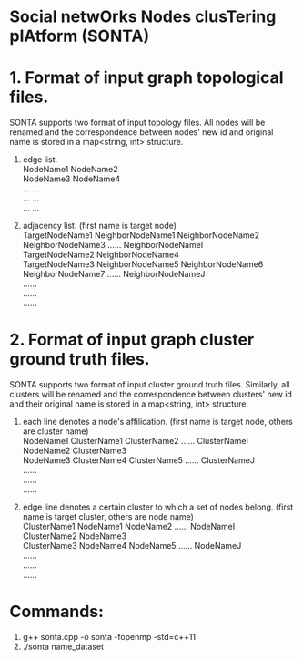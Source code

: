 # Social netwOrks Nodes clusTering plAtform (SONTA)

# 1. Format of input graph topological files.  
SONTA supports two format of input topology files. All nodes will be renamed and the correspondence between nodes' new id and original name is stored in a map<string, int> structure.

1) edge list.  
NodeName1 NodeName2  
NodeName3 NodeName4  
...  ...  
...  ...  
...  ...  

2) adjacency list. (first name is target node)  
TargetNodeName1 NeighborNodeName1 NeighborNodeName2 NeighborNodeName3 ...... NeighborNodeNameI  
TargetNodeName2 NeighborNodeName4  
TargetNodeName3 NeighborNodeName5 NeighborNodeName6 NeighborNodeName7 ...... NeighborNodeNameJ  
......  
......  
......  

# 2. Format of input graph cluster ground truth files.  
SONTA supports two format of input cluster ground truth files. Similarly, all clusters will be renamed and the correspondence between clusters' new id and their original name is stored in a map<string, int> structure.

1) each line denotes a node's affilication. (first name is target node, others are cluster name)  
NodeName1 ClusterName1 ClusterName2 ...... ClusterNameI  
NodeName2 ClusterName3  
NodeName3 ClusterName4 ClusterName5 ...... ClusterNameJ  
......  
......  
......  

2) edge line denotes a certain cluster to which a set of nodes belong. (first name is target cluster, others are node name)  
ClusterName1 NodeName1 NodeName2 ...... NodeNameI  
ClusterName2 NodeName3  
ClusterName3 NodeName4 NodeName5 ...... NodeNameJ  
......  
......  
......  

# Commands:  
1. g++ sonta.cpp -o sonta -fopenmp -std=c++11  
2. ./sonta name_dataset  
